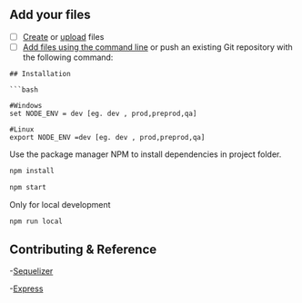 

## Add your files

- [ ] [Create](https://docs.gitlab.com/ee/user/project/repository/web_editor.html#create-a-file) or [upload](https://docs.gitlab.com/ee/user/project/repository/web_editor.html#upload-a-file) files
- [ ] [Add files using the command line](https://docs.gitlab.com/ee/gitlab-basics/add-file.html#add-a-file-using-the-command-line) or push an existing Git repository with the following command:

```
## Installation

```bash

#Windows
set NODE_ENV = dev [eg. dev , prod,preprod,qa] 

#Linux
export NODE_ENV =dev [eg. dev , prod,preprod,qa] 
```
Use the package manager NPM to install dependencies in project folder.
```bash
npm install
```

```bash
npm start
```
Only for local development 
```bash
npm run local
```
## Contributing & Reference
-[Sequelizer](https://sequelize.org/)

-[Express](http://expressjs.com/)



